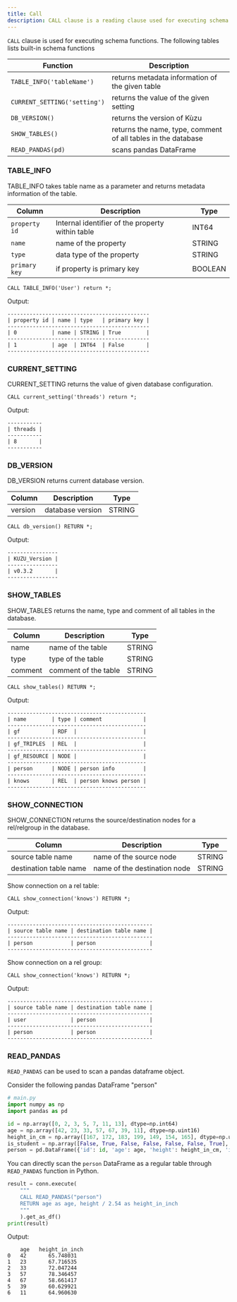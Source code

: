```yaml
---
title: Call
description: CALL clause is a reading clause used for executing schema functions.
---
```


`CALL` clause is used for executing schema functions. The following tables lists
built-in schema functions

| Function | Description |
| ----------- | --------------- |
| `TABLE_INFO('tableName')` | returns metadata information of the given table |
| `CURRENT_SETTING('setting')` | returns the value of the given setting |
| `DB_VERSION()` | returns the version of Kùzu |
| `SHOW_TABLES()` | returns the name, type, comment of all tables in the database |
| `READ_PANDAS(pd)` | scans pandas DataFrame |

### TABLE_INFO

TABLE_INFO takes table name as a parameter and returns metadata information of the table.

| Column | Description | Type |
| ------ | ----------- | ---- |
| `property id` | Internal identifier of the property within table | INT64 |
| `name` | name of the property | STRING |
| `type` | data type of the property | STRING |
| `primary key` | if property is primary key | BOOLEAN |

```cypher
CALL TABLE_INFO('User') return *;
```
Output:
```
---------------------------------------------
| property id | name | type   | primary key |
---------------------------------------------
| 0           | name | STRING | True        |
---------------------------------------------
| 1           | age  | INT64  | False       |
---------------------------------------------
```

### CURRENT_SETTING

CURRENT_SETTING returns the value of given database configuration.

<!-- All supported configurable database options can be found here: [configuration](../configuration) -->

```cypher
CALL current_setting('threads') return *;
```
Output:
```
-----------
| threads |
-----------
| 8       |
-----------
```

### DB_VERSION

DB_VERSION returns current database version.

| Column | Description | Type |
| ------ | ----------- | ---- |
| version | database version | STRING |


```cypher
CALL db_version() RETURN *;
```
Output:
```
----------------
| KUZU_Version |
----------------
| v0.3.2       |
----------------
```

### SHOW_TABLES

SHOW_TABLES returns the name, type and comment of all tables in the database.

| Column | Description | Type |
| ------ | ----------- | ---- |
| name | name of the table | STRING |
| type | type of the table | STRING |
| comment | comment of the table | STRING |

```cypher
CALL show_tables() RETURN *;
```
Output:
```
--------------------------------------------
| name        | type | comment             |
--------------------------------------------
| gf          | RDF  |                     |
--------------------------------------------
| gf_TRIPLES  | REL  |                     |
--------------------------------------------
| gf_RESOURCE | NODE |                     |
--------------------------------------------
| person      | NODE | person info         |
--------------------------------------------
| knows       | REL  | person knows person |
--------------------------------------------
```

### SHOW_CONNECTION

SHOW_CONNECTION returns the source/destination nodes for a rel/relgroup in the database.

| Column | Description | Type |
| ------ | ----------- | ---- |
| source table name | name of the source node | STRING |
| destination table name | name of the destination node | STRING |

Show connection on a rel table:
```cypher
CALL show_connection('knows') RETURN *;
```
Output:
```
----------------------------------------------
| source table name | destination table name |
----------------------------------------------
| person            | person                 |
----------------------------------------------
```
Show connection on a rel group:
```cypher
CALL show_connection('knows') RETURN *;
```
Output:
```
----------------------------------------------
| source table name | destination table name |
----------------------------------------------
| user              | person                 |
----------------------------------------------
| person            | person                 |
----------------------------------------------
```

### READ_PANDAS

`READ_PANDAS` can be used to scan a pandas dataframe object. 

Consider the following pandas DataFrame "person"
```py
# main.py
import numpy as np
import pandas as pd

id = np.array([0, 2, 3, 5, 7, 11, 13], dtype=np.int64)
age = np.array([42, 23, 33, 57, 67, 39, 11], dtype=np.uint16)
height_in_cm = np.array([167, 172, 183, 199, 149, 154, 165], dtype=np.uint32)
is_student = np.array([False, True, False, False, False, False, True], dtype=bool)
person = pd.DataFrame({'id': id, 'age': age, 'height': height_in_cm, 'is_student': is_student})
```

You can directly scan the `person` DataFrame as a regular table through `READ_PANDAS` function in Python.

```py
result = conn.execute(
    """
    CALL READ_PANDAS("person")
    RETURN age as age, height / 2.54 as height_in_inch
    """
    ).get_as_df()
print(result)
```
Output:
```
    age   height_in_inch
0   42       65.748031
1   23       67.716535
2   33       72.047244
3   57       78.346457
4   67       58.661417
5   39       60.629921
6   11       64.960630
```
